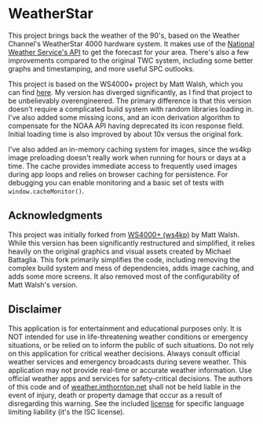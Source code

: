 # WeatherStar

This project brings back the weather of the 90's, based on the Weather Channel's WeatherStar 4000 hardware system. It makes use of the [National Weather Service's API](https://www.weather.gov/documentation/services-web-api) to get the forecast for your area. There's also a few improvements compared to the original TWC system, including some better graphs and timestamping, and more useful SPC outlooks.

This project is based on the WS4000+ project by Matt Walsh, which you can find [here](https://github.com/netbymatt/ws4kp). My version has diverged significantly, as I find that project to be unbelievably overengineered. The primary difference is that this version doesn't require a complicated build system with random libraries loading in. I've also added some missing icons, and an icon derivation algorithm to compensate for the NOAA API having deprecated its icon response field. Initial loading time is also improved by about 10x versus the original fork.

I've also added an in-memory caching system for images, since the ws4kp image preloading doesn't really work when running for hours or days at a time. The cache provides immediate access to frequently used images during app loops and relies on browser caching for persistence. For debugging you can enable monitoring and a basic set of tests with `window.cacheMonitor()`.

## Acknowledgments

This project was initially forked from [WS4000+ (ws4kp)](https://github.com/netbymatt/ws4kp) by Matt Walsh. While this version has been significantly restructured and simplified, it relies heavily on the original graphics and visual assets created by Michael Battaglia. This fork primarily simplifies the code, including removing the complex build system and mess of dependencies, adds image caching, and adds some more screens. It also removed most of the configurability of Matt Walsh's version.

## Disclaimer

This application is for entertainment and educational purposes only. It is NOT intended for use in life-threatening weather conditions or emergency situations, or be relied on to inform the public of such situations. Do not rely on this application for critical weather decisions. Always consult official weather services and emergency broadcasts during severe weather. This application may not provide real-time or accurate weather information. Use official weather apps and services for safety-critical decisions. The authors of this code and of [weather.jmthornton.net](https://weather.jmthornton.net) shall not be held liable in the event of injury, death or property damage that occur as a result of disregarding this warning. See the included [license](./LICENSE) for specific language limiting liability (it's the ISC license).

